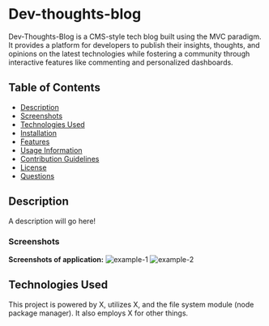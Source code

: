 # Dev-thoughts-blog
Dev-Thoughts-Blog is a CMS-style tech blog built using the MVC paradigm. It provides a platform for developers to publish their insights, thoughts, and opinions on the latest technologies while fostering a community through interactive features like commenting and personalized dashboards.

## Table of Contents
- [Description](#description)
- [Screenshots](#screenshots)
- [Technologies Used](#technologies-used)
- [Installation](#installation)
- [Features](#features)
- [Usage Information](#usage-information)
- [Contribution Guidelines](#contribution-guidelines)
- [License](#license)
- [Questions](#questions)

## Description
A description will go here!


### Screenshots
**Screenshots of application:**
![example-1](./example-goes-here)
![example-2](./example-goes-here)


## Technologies Used
This project is powered by X, utilizes X, and the file system module (node package manager). It also employs X for other things.
